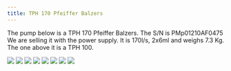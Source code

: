 ```yaml
---
title: TPH 170 Pfeiffer Balzers
---
```


The pump below is a TPH 170 Pfeiffer Balzers. The S/N is PMp01210AF0475 We are selling it with the power supply. It is 170l/s, 2x6ml and weighs 7.3 Kg. The one above it is a TPH 100.

![](https://res.cloudinary.com/dy3wlzuye/image/upload/f_auto,c_scale,w_300/GideonLabs/IMG_20180131_144638.jpg)
![](https://res.cloudinary.com/dy3wlzuye/image/upload/f_auto,c_scale,w_300/GideonLabs/IMG_20180131_144658.jpg)
![](https://res.cloudinary.com/dy3wlzuye/image/upload/f_auto,c_scale,w_300/GideonLabs/TPH170-1.jpg)
![](https://res.cloudinary.com/dy3wlzuye/image/upload/f_auto,c_scale,w_300/GideonLabs/TPH170-2.jpg)
![](https://res.cloudinary.com/dy3wlzuye/image/upload/f_auto,c_scale,w_300/GideonLabs/TPH170-ps.jpg)
![](https://res.cloudinary.com/dy3wlzuye/image/upload/f_auto,c_scale,w_300/GideonLabs/TPH170-ps-1.jpg)
![](https://res.cloudinary.com/dy3wlzuye/image/upload/f_auto,c_scale,w_300/GideonLabs/TPH170-ps-2.jpg)
![](https://res.cloudinary.com/dy3wlzuye/image/upload/f_auto,c_scale,w_300/GideonLabs/TPH170-ps-3.jpg)
